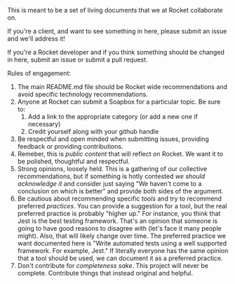 This is meant to be a set of living documents that we at Rocket collaborate on.

If you're a client, and want to see something in here, please submit an issue and we'll address it!

If you're a Rocket developer and if you think something should be changed in here, submit an issue or submit a pull request.

Rules of engagement:

1. The main README.md file should be Rocket wide recommendations and avoid specific technology recommendations.
1. Anyone at Rocket can submit a Soapbox for a particular topic. Be sure to:
   1. Add a link to the appropriate category (or add a new one if necessary)
   1. Credit yourself along with your github handle
1. Be respectful and open minded when submitting issues, providing feedback or providing contributions.
1. Remeber, this is _public content_ that will reflect on Rocket. We want it to be polished, thoughtful
   and respectful.
1. Strong opinions, loosely held. This is a gathering of our collective recommendations, but if something is hotly contested _we should acknowledge it_ and consider just saying "We haven't come to a conclusion on which is better" and provide both sides of the argument.
1. Be cautious about recommending specific _tools_ and try to recommend preferred _practices_. You can provide a suggestion for a tool, but the real preferred practice is probably "higher up." For instance, you think that Jest is the best testing framework. That's an opinion that someone is going to have good reasons to disagree with (let's face it many people might). Also, that will likely change over time. The preferred practice we want documented here is "Write automated tests using a well supported framework. For example, Jest." If literally everyone has the same opinion that a tool should be used, we can document it as a preferred practice.
1. Don't contribute for _completeness sake_. This project will never be complete. Contribute things that instead original and helpful.

